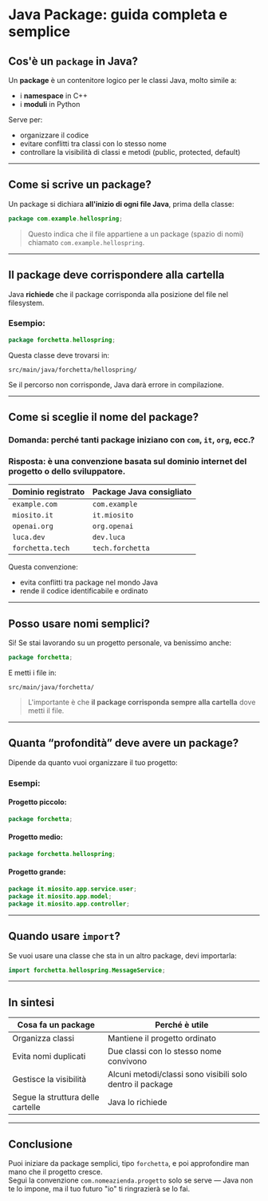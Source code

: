 # Java Package: guida completa e semplice

## Cos'è un `package` in Java?

Un **package** è un contenitore logico per le classi Java, molto simile a:
- i **namespace** in C++
- i **moduli** in Python

Serve per:
- organizzare il codice
- evitare conflitti tra classi con lo stesso nome
- controllare la visibilità di classi e metodi (public, protected, default)

---

## Come si scrive un package?

Un package si dichiara **all'inizio di ogni file Java**, prima della classe:

```java
package com.example.hellospring;
```

> Questo indica che il file appartiene a un package (spazio di nomi) chiamato `com.example.hellospring`.

---

## Il package deve corrispondere alla cartella

Java **richiede** che il package corrisponda alla posizione del file nel filesystem.

### Esempio:
```java
package forchetta.hellospring;
```

Questa classe deve trovarsi in:
```
src/main/java/forchetta/hellospring/
```

Se il percorso non corrisponde, Java darà errore in compilazione.

---

## Come si sceglie il nome del package?

### Domanda: perché tanti package iniziano con `com`, `it`, `org`, ecc.?

### Risposta: è una **convenzione** basata sul dominio internet del progetto o dello sviluppatore.

| Dominio registrato     | Package Java consigliato       |
|------------------------|--------------------------------|
| `example.com`          | `com.example`                  |
| `miosito.it`           | `it.miosito`                   |
| `openai.org`           | `org.openai`                   |
| `luca.dev`             | `dev.luca`                     |
| `forchetta.tech`       | `tech.forchetta`               |

Questa convenzione:
- evita conflitti tra package nel mondo Java
- rende il codice identificabile e ordinato

---

## Posso usare nomi semplici?

Sì! Se stai lavorando su un progetto personale, va benissimo anche:
```java
package forchetta;
```

E metti i file in:
```
src/main/java/forchetta/
```

> L'importante è che **il package corrisponda sempre alla cartella** dove metti il file.

---

## Quanta “profondità” deve avere un package?

Dipende da quanto vuoi organizzare il tuo progetto:

### Esempi:

#### Progetto piccolo:
```java
package forchetta;
```

#### Progetto medio:
```java
package forchetta.hellospring;
```

#### Progetto grande:
```java
package it.miosito.app.service.user;
package it.miosito.app.model;
package it.miosito.app.controller;
```

---

## Quando usare `import`?

Se vuoi usare una classe che sta in un altro package, devi importarla:

```java
import forchetta.hellospring.MessageService;
```

---

## In sintesi

| Cosa fa un package         | Perché è utile                          |
|----------------------------|-----------------------------------------|
| Organizza classi           | Mantiene il progetto ordinato           |
| Evita nomi duplicati       | Due classi con lo stesso nome convivono |
| Gestisce la visibilità     | Alcuni metodi/classi sono visibili solo dentro il package |
| Segue la struttura delle cartelle | Java lo richiede                   |

---

## Conclusione

Puoi iniziare da package semplici, tipo `forchetta`, e poi approfondire man mano che il progetto cresce.  
Segui la convenzione `com.nomeazienda.progetto` solo se serve — Java non te lo impone, ma il tuo futuro "io" ti ringrazierà se lo fai.

